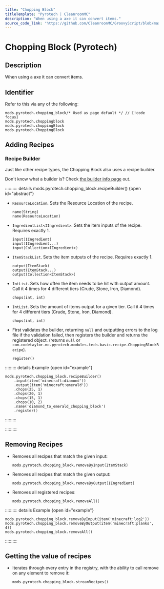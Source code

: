 ```yaml
---
title: "Chopping Block"
titleTemplate: "Pyrotech | CleanroomMC"
description: "When using a axe it can convert items."
source_code_link: "https://github.com/CleanroomMC/GroovyScript/blob/master/src/main/java/com/cleanroommc/groovyscript/compat/mods/pyrotech/ChoppingBlock.java"
---
```


# Chopping Block (Pyrotech)

## Description

When using a axe it can convert items.

## Identifier

Refer to this via any of the following:

```groovy:no-line-numbers {1}
mods.pyrotech.chopping_block/* Used as page default */ // [!code focus]
mods.pyrotech.choppingblock
mods.pyrotech.choppingBlock
mods.pyrotech.ChoppingBlock
```


## Adding Recipes

### Recipe Builder

Just like other recipe types, the Chopping Block also uses a recipe builder.

Don't know what a builder is? Check [the builder info page](../../getting_started/builder.md) out.

:::::::::: details mods.pyrotech.chopping_block.recipeBuilder() {open id="abstract"}
- `ResourceLocation`. Sets the Resource Location of the recipe.

    ```groovy:no-line-numbers
    name(String)
    name(ResourceLocation)
    ```

- `IngredientList<IIngredient>`. Sets the item inputs of the recipe. Requires exactly 1.

    ```groovy:no-line-numbers
    input(IIngredient)
    input(IIngredient...)
    input(Collection<IIngredient>)
    ```

- `ItemStackList`. Sets the item outputs of the recipe. Requires exactly 1.

    ```groovy:no-line-numbers
    output(ItemStack)
    output(ItemStack...)
    output(Collection<ItemStack>)
    ```

- `IntList`. Sets how often the item needs to be hit with output amount. Call it 4 times for 4 different tiers (Crude, Stone, Iron, Diamond).

    ```groovy:no-line-numbers
    chops(int, int)
    ```

- `IntList`. Sets the amount of items output for a given tier. Call it 4 times for 4 different tiers (Crude, Stone, Iron, Diamond).

    ```groovy:no-line-numbers
    chops(int, int)
    ```

- First validates the builder, returning `null` and outputting errors to the log file if the validation failed, then registers the builder and returns the registered object. (returns `null` or `com.codetaylor.mc.pyrotech.modules.tech.basic.recipe.ChoppingBlockRecipe`).

    ```groovy:no-line-numbers
    register()
    ```

::::::::: details Example {open id="example"}
```groovy:no-line-numbers
mods.pyrotech.chopping_block.recipeBuilder()
    .input(item('minecraft:diamond'))
    .output(item('minecraft:emerald'))
    .chops(25, 1)
    .chops(20, 1)
    .chops(15, 1)
    .chops(10, 2)
    .name('diamond_to_emerald_chopping_block')
    .register()
```

:::::::::

::::::::::

## Removing Recipes

- Removes all recipes that match the given input:

    ```groovy:no-line-numbers
    mods.pyrotech.chopping_block.removeByInput(ItemStack)
    ```

- Removes all recipes that match the given output:

    ```groovy:no-line-numbers
    mods.pyrotech.chopping_block.removeByOutput(IIngredient)
    ```

- Removes all registered recipes:

    ```groovy:no-line-numbers
    mods.pyrotech.chopping_block.removeAll()
    ```

:::::::::: details Example {open id="example"}
```groovy:no-line-numbers
mods.pyrotech.chopping_block.removeByInput(item('minecraft:log2'))
mods.pyrotech.chopping_block.removeByOutput(item('minecraft:planks', 4))
mods.pyrotech.chopping_block.removeAll()
```

::::::::::

## Getting the value of recipes

- Iterates through every entry in the registry, with the ability to call remove on any element to remove it:

    ```groovy:no-line-numbers
    mods.pyrotech.chopping_block.streamRecipes()
    ```
